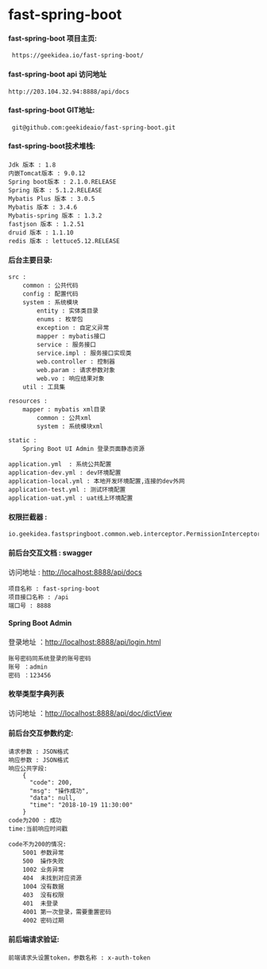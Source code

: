 # fast-spring-boot

#### fast-spring-boot 项目主页:
     https://geekidea.io/fast-spring-boot/
     
#### fast-spring-boot api 访问地址
    http://203.104.32.94:8888/api/docs
     
#### fast-spring-boot GIT地址:
     git@github.com:geekideaio/fast-spring-boot.git
    
#### fast-spring-boot技术堆栈:
    Jdk 版本 : 1.8
    内嵌Tomcat版本 : 9.0.12
    Spring boot版本 : 2.1.0.RELEASE
    Spring 版本 : 5.1.2.RELEASE
    Mybatis Plus 版本 : 3.0.5
    Mybatis 版本 : 3.4.6
    Mybatis-spring 版本 : 1.3.2
    fastjson 版本 : 1.2.51
    druid 版本 : 1.1.10
    redis 版本 : lettuce5.12.RELEASE

#### 后台主要目录:
	src : 
		common : 公共代码
		config : 配置代码
		system : 系统模块
			entity : 实体类目录
			enums : 枚举包
			exception : 自定义异常
			mapper : mybatis接口
			service : 服务接口
			service.impl : 服务接口实现类
			web.controller : 控制器
			web.param : 请求参数对象
			web.vo : 响应结果对象
		util : 工具集
	
	resources : 
		mapper : mybatis xml目录
			common : 公共xml
			system : 系统模块xml
			
	static :
		Spring Boot UI Admin 登录页面静态资源
		
	application.yml  : 系统公共配置
	application-dev.yml : dev环境配置
	application-local.yml : 本地开发环境配置,连接的dev外网
	application-test.yml : 测试环境配置
	application-uat.yml : uat线上环境配置
	
		
#### 权限拦截器 :  
    io.geekidea.fastspringboot.common.web.interceptor.PermissionInterceptor

#### 前后台交互文档 : swagger
 访问地址 : [http://localhost:8888/api/docs](http://localhost:8888/api/docs)
 
    项目名称 : fast-spring-boot
    项目接口名称 : /api
    端口号 : 8888    
         
####  Spring Boot Admin 
   登录地址 ：[http://localhost:8888/api/login.html](http://localhost:8888/api/login.html)
   
    账号密码同系统登录的账号密码
    账号 ：admin
    密码 ：123456
    
####  枚举类型字典列表
   访问地址 ：[http://localhost:8888/api/doc/dictView](http://localhost:8888/api/doc/dictView)
    
#### 前后台交互参数约定:
    请求参数 : JSON格式
    响应参数 : JSON格式
    响应公共字段:
        {
          "code": 200,
          "msg": "操作成功",
          "data": null,
          "time": "2018-10-19 11:30:00"
        }
    code为200 : 成功
    time:当前响应时间戳
    
    code不为200的情况:
        5001 参数异常
        500  操作失败
        1002 业务异常
        404  未找到对应资源
        1004 没有数据
        403  没有权限
        401  未登录
        4001 第一次登录，需要重置密码
        4002 密码过期
        
#### 前后端请求验证:
    前端请求头设置token，参数名称 : x-auth-token